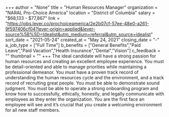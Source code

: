 +++
author = "None"
title = "Human Resources Manager"
organization = "NARAL Pro-Choice America"
location = "District of Columbia"
salary = "$68,133  -  $77,867"
link = "https://jobs.lever.co/prochoiceamerica/2e2b07cf-57ee-48e0-a261-9f597406cf04?lever-origin=applied&lever-source%5B%5D=Idealist&utm_medium=referral&utm_source=idealist"
sort_date = "2021-05-24"
created_at = "May 24, 2021"
closing_date = "-"
a_job_type = ["Full Time"]
b_benefits = ["General Benefits","Paid Leave","Paid Vacation","Health Insurance","Dental","Vision"]
c_feedback = ""
thumbnail = ""
+++
The ideal candidate will have a strong passion for human resources and creating an excellent employee experience. You must be detail-oriented and able to manage priorities while maintaining a professional demeanor. You must have a proven track record of understanding the human resources cycle and the environment, and a track record of recruiting great people. You must be able to demonstrate sound judgment. You must be able to operate a strong onboarding program and know how to successfully, ethically, honestly, and legally communicate with employees as they enter the organization. You are the first face an employee will see and it’s crucial that you create a welcoming environment for all new staff members.